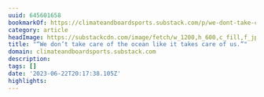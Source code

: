 ```yaml
---
uuid: 645601658
bookmarkOf: https://climateandboardsports.substack.com/p/we-dont-take-care-of-the-ocean-like?utm_source=post-email-title&publication_id=1089183&post_id=127134711&isFreemail=true&utm_medium=email
category: article
headImage: https://substackcdn.com/image/fetch/w_1200,h_600,c_fill,f_jpg,q_auto:good,fl_progressive:steep,g_auto/https%3A%2F%2Fsubstack-post-media.s3.amazonaws.com%2Fpublic%2Fimages%2Ffd1c2e12-15f6-479d-89ed-59c8ced15876_2800x1867.jpeg
title: "“We don’t take care of the ocean like it takes care of us.”"
domain: climateandboardsports.substack.com
description:
tags: []
date: '2023-06-22T20:17:38.105Z'
highlights:
---
```



